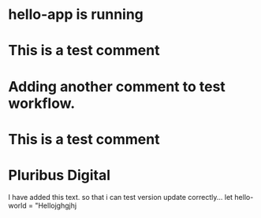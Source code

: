 # hello-app is running
# This is a test comment
# Adding another comment to test workflow.
# This is a test comment
# Pluribus Digital
I have added this text. so that i can test version update correctly...
let hello-world = "Hellojghgjhj
